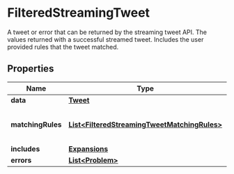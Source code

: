 

# FilteredStreamingTweet

A tweet or error that can be returned by the streaming tweet API. The values returned with a successful streamed tweet. Includes the user provided rules that the tweet matched.

## Properties

Name | Type | Description | Notes
------------ | ------------- | ------------- | -------------
**data** | [**Tweet**](Tweet.md) |  |  [optional]
**matchingRules** | [**List&lt;FilteredStreamingTweetMatchingRules&gt;**](FilteredStreamingTweetMatchingRules.md) | The list of rules which matched the tweet |  [optional]
**includes** | [**Expansions**](Expansions.md) |  |  [optional]
**errors** | [**List&lt;Problem&gt;**](Problem.md) |  |  [optional]



